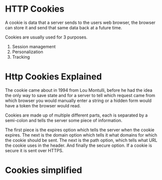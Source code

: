 
# HTTP Cookies

A cookie is data that a server sends to the users web browser, the browser can store it and send that same data back at a future time. 

Cookies are usually used for 3 purposes.
1. Session management
2. Personalization
3. Tracking

# Http Cookies Explained 

The cookie came about in 1994 from Lou Montulli, before he had the idea the only way to save state and for a server to tell which request came from which browser you would manually enter a string or a hidden form would have a token the browser would read.

Cookies are made up of multiple different parts, each is separated by a semi-colon and tells the server some piece of information.

The first piece is the expires option which tells the server when the cookie expires. The next is the domain option which tells it what domains for which the cookie should be sent.
The next is the path option, which tells what URL the cookie uses in the header.
And finally the secure option. If a cookie is secure it is sent over HTTPS.

# Cookies simplified

